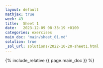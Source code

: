 ```yaml
---
layout: default
mathjax: true
week: 43
title:  Sheet 1
date:   2023-12-09 08:33:19 +0100
categories: exercises 
main_doc: "main/sheet_01.md"
solution: true
_sol_url: solutions/2022-10-20-sheet1.html
---
```




{% include_relative {{ page.main_doc }} %}